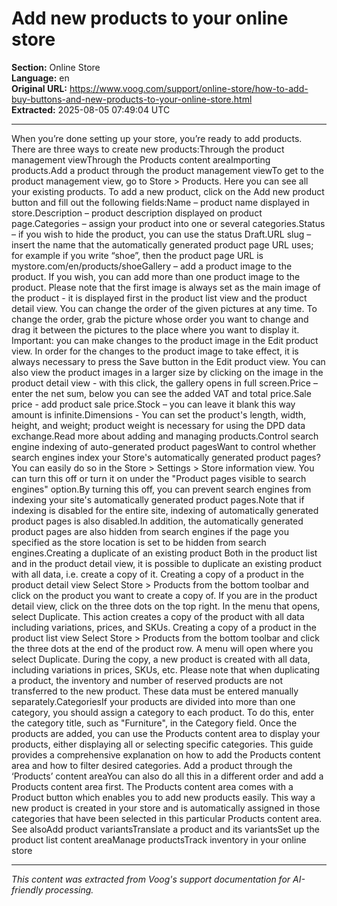 # Add new products to your online store

**Section:** Online Store  
**Language:** en  
**Original URL:** https://www.voog.com/support/online-store/how-to-add-buy-buttons-and-new-products-to-your-online-store.html  
**Extracted:** 2025-08-05 07:49:04 UTC

---

When you’re done setting up your store, you’re ready to add products. There are three ways to create new products:Through the product management viewThrough the Products content areaImporting products.Add a product through the product management viewTo get to the product management view, go to Store > Products. Here you can see all your existing products.
To add a new product, click on the Add new product button and fill out the following fields:Name – product name displayed in store.Description – product description displayed on product page.Categories – assign your product into one or several categories.Status – if you wish to hide the product, you can use the status Draft.URL slug – insert the name that the automatically generated product page URL uses; for example if you write “shoe”, then the product page URL is mystore.com/en/products/shoeGallery – add a product image to the product. If you wish, you can add more than one product image to the product. Please note that the first image is always set as the main image of the product - it is displayed first in the product list view and the product detail view. You can change the order of the given pictures at any time. To change the order, grab the picture whose order you want to change and drag it between the pictures to the place where you want to display it. Important: you can make changes to the product image in the Edit product view. In order for the changes to the product image to take effect, it is always necessary to press the Save button in the Edit product view. You can also view the product images in a larger size by clicking on the image in the product detail view - with this click, the gallery opens in full screen.Price – enter the net sum, below you can see the added VAT and total price.Sale price - add product sale price.Stock – you can leave it blank this way amount is infinite.Dimensions - You can set the product's length, width, height, and weight; product weight is necessary for using the DPD data exchange.Read more about adding and managing products.Control search engine indexing of auto-generated product pagesWant to control whether search engines index your Store's automatically generated product pages?You can easily do so in the Store > Settings > Store information view. You can turn this off or turn it on under the "Product pages visible to search engines" option.By turning this off, you can prevent search engines from indexing your site's automatically generated product pages.Note that if indexing is disabled for the entire site, indexing of automatically generated product pages is also disabled.In addition, the automatically generated product pages are also hidden from search engines if the page you specified as the store location is set to be hidden from search engines.Creating a duplicate of an existing product Both in the product list and in the product detail view, it is possible to duplicate an existing product with all data, i.e. create a copy of it.
Creating a copy of a product in the product detail view Select Store > Products from the bottom toolbar and click on the product you want to create a copy of. If you are in the product detail view, click on the three dots on the top right. In the menu that opens, select Duplicate. This action creates a copy of the product with all data including variations, prices, and SKUs. Creating a copy of a product in the product list view Select Store > Products from the bottom toolbar and click the three dots at the end of the product row. A menu will open where you select Duplicate. During the copy, a new product is created with all data, including variations in prices, SKUs, etc. Please note that when duplicating a product, the inventory and number of reserved products are not transferred to the new product. These data must be entered manually separately.CategoriesIf your products are divided into more than one category, you should assign a category to each product. To do this, enter the category title, such as "Furniture", in the Category field.
Once the products are added, you can use the Products content area to display your products, either displaying all or selecting specific categories. This guide provides a comprehensive explanation on how to add the Products content area and how to filter desired categories.
Add a product through the ‘Products’ content areaYou can also do all this in a different order and add a Products content area first. The Products content area comes with a Product button which enables you to add new products easily. This way a new product is created in your store and is automatically assigned in those categories that have been selected in this particular Products content area.
See alsoAdd product variantsTranslate a product and its variantsSet up the product list content areaManage productsTrack inventory in your online store

---

*This content was extracted from Voog's support documentation for AI-friendly processing.*
